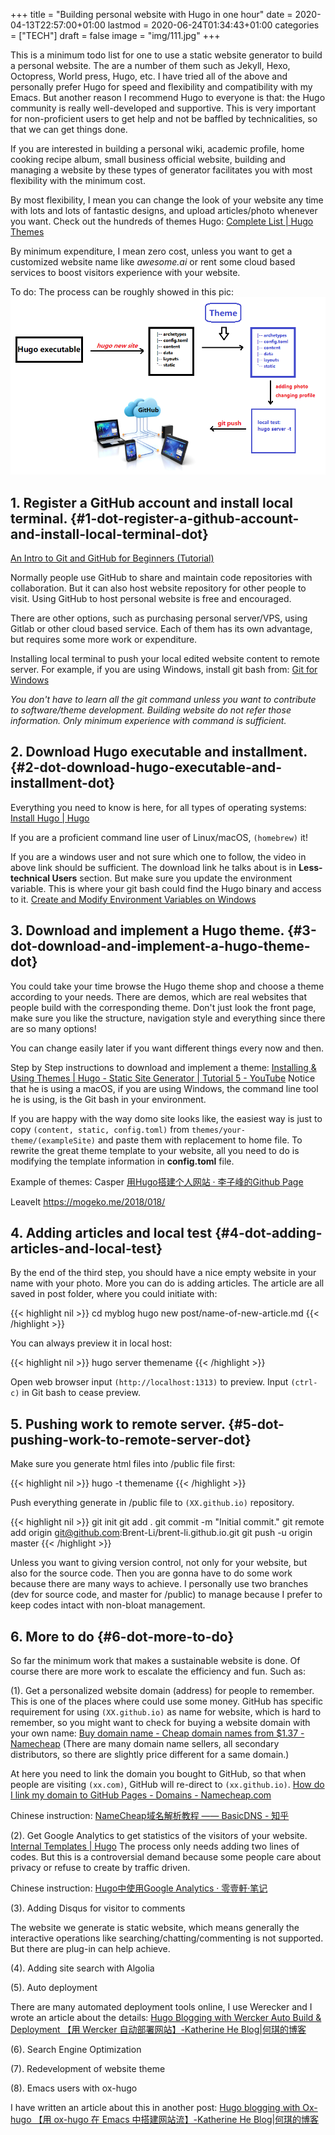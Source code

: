 +++
title = "Building personal website with Hugo in one hour"
date = 2020-04-13T22:57:00+01:00
lastmod = 2020-06-24T01:34:43+01:00
categories = ["TECH"]
draft = false
image = "img/111.jpg"
+++

This is a minimum todo list for one to use a static website generator to build a
personal website. The are a number of them such as Jekyll, Hexo, Octopress, World press,
Hugo, etc. I have tried all of the above and personally prefer Hugo for speed and
flexibility and compatibility with my Emacs. But another reason I recommend Hugo
to everyone is that: the Hugo community is really well-developed and supportive.
This is very important for non-proficient users to get help and not be baffled
by technicalities, so that we can get things done.

If you are interested in building a personal wiki, academic profile, home
cooking recipe album, small business official website, building and managing a
website by these types of generator facilitates you with most flexibility with the
minimum cost.

By most flexibility, I mean you can change the look of your website any time
with lots and lots of fantastic designs, and upload articles/photo whenever you want.
Check out the hundreds of themes Hugo:
[Complete List | Hugo Themes](https://themes.gohugo.io/)

By minimum expenditure, I mean zero cost, unless you want to get a customized
website name like _awesome.ai_ or rent some cloud based services to boost
visitors experience with your website.

To do:
The process can be roughly showed in this pic:
![](/img/hugo.png)


## 1. Register a GitHub account and install local terminal. {#1-dot-register-a-github-account-and-install-local-terminal-dot}

[An Intro to Git and GitHub for Beginners (Tutorial)](https://product.hubspot.com/blog/git-and-github-tutorial-for-beginners)

Normally people use GitHub to share and maintain code repositories with
collaboration. But it can also host website repository for other people to visit. Using GitHub to
host personal website is free and encouraged.

There are other options, such as purchasing personal server/VPS, using Gitlab or
other cloud based service. Each of them has its own advantage, but requires some more work or expenditure.

Installing local terminal to push your local edited website content to remote
server. For example, if you are using Windows, install git bash from: [Git for Windows](https://gitforwindows.org/)

_You don't have to learn all the git command unless you want to contribute to software/theme development. Building website do not refer those information. Only minimum
experience with command is sufficient._


## 2. Download Hugo executable and installment. {#2-dot-download-hugo-executable-and-installment-dot}

Everything you need to know is here, for all types of operating systems:
[Install Hugo | Hugo](https://gohugo.io/getting-started/installing/)

If you are a proficient command line user of Linux/macOS, `(homebrew)` it!

If you are a windows user and not sure which one to follow, the video in above
link should be sufficient. The download link he talks about is in **Less-technical Users** section. But make sure you update the environment variable. This
is where your git bash could find the Hugo binary and access to it.
[Create and Modify Environment Variables on Windows](https://docs.oracle.com/en/database/oracle/r-enterprise/1.5.1/oread/creating-and-modifying-environment-variables-on-windows.html#GUID-DD6F9982-60D5-48F6-8270-A27EC53807D0)


## 3. Download and implement a Hugo theme. {#3-dot-download-and-implement-a-hugo-theme-dot}

You could take your time browse the Hugo theme shop and choose a theme according
to your needs. There are demos, which are real websites that people build with the
corresponding theme. Don't just look the front page, make sure you like the
structure, navigation style and everything since there are so many options!

You can change easily later if you want different things every now and then.

Step by Step instructions to download and implement a theme:
[Installing & Using Themes | Hugo - Static Site Generator | Tutorial 5 - YouTube](https://www.youtube.com/watch?v=L34JL%5F3Jkyc)
Notice that he is using a macOS, if you are using Windows, the command line tool
he is using, is the Git bash in your environment.

If you are happy with the way domo site looks like, the easiest way is just to copy `(content, static,
config.toml)` from `themes/your-theme/(exampleSite)` and paste them with replacement to
home file. To rewrite the great theme template to your website, all you need to do is modifying
the template information in **config.toml** file.

Example of themes:
Casper [用Hugo搭建个人网站 · 李子峰的Github Page](https://brent-li.github.io/post/build-personal-site-with-hugo/)

LeaveIt <https://mogeko.me/2018/018/>


## 4. Adding articles and local test {#4-dot-adding-articles-and-local-test}

By the end of the third step, you should have a nice empty website in your name
with your photo. More you can do is adding articles. The article are all saved
in post folder, where you could initiate with:

{{< highlight nil >}}
cd myblog
hugo new post/name-of-new-article.md
{{< /highlight >}}

You can always preview it in local host:

{{< highlight nil >}}
hugo server themename
{{< /highlight >}}

Open web browser input `(http://localhost:1313)` to preview. Input `(ctrl-c)` in
Git bash to cease preview.


## 5. Pushing work to remote server. {#5-dot-pushing-work-to-remote-server-dot}

Make sure you generate html files into /public file first:

{{< highlight nil >}}
hugo -t themename
{{< /highlight >}}

Push everything generate in /public file to `(XX.github.io)` repository.

{{< highlight nil >}}
git init
git add .
git commit -m "Initial commit."
git remote add origin git@github.com:Brent-Li/brent-li.github.io.git
git push -u origin master
{{< /highlight >}}

Unless you want to giving version control, not only for your website, but also for the
source code. Then you are gonna have to do some work because there are many ways
to achieve. I personally use two branches (dev for source code, and master for
/public) to manage because I prefer to keep codes intact with non-bloat management.


## 6. More to do {#6-dot-more-to-do}

So far the minimum work that makes a sustainable website is done. Of course
there are more work to escalate the efficiency and fun. Such as:

(1). Get a personalized website domain (address) for people to remember.
This is one of the places where could use some money. GitHub has specific
requirement for using `(XX.github.io)` as name for website, which is hard to
remember, so you might want to check for buying a website domain with your own name:
[Buy domain name - Cheap domain names from $1.37 - Namecheap](https://www.namecheap.com/)
(There are many domain name sellers, all secondary distributors, so there are
slightly price different for a same domain.)

At here you need to link the domain you bought to GitHub, so that when people
are visiting `(xx.com)`, GitHub will re-direct to `(xx.github.io)`.
[How do I link my domain to GitHub Pages - Domains - Namecheap.com](https://www.namecheap.com/support/knowledgebase/article.aspx/9645/2208/how-do-i-link-my-domain-to-github-pages)

Chinese instruction:
[NameCheap域名解析教程 —— BasicDNS - 知乎](https://zhuanlan.zhihu.com/p/33261777)

(2). Get Google Analytics to get statistics of the visitors of your website.
[Internal Templates | Hugo](https://gohugo.io/templates/internal/)
The process only needs adding two lines of codes. But this is a controversial demand because some people care about privacy or refuse
to create by traffic driven.

Chinese instruction:
[Hugo中使用Google Analytics · 零壹軒·笔记](https://note.qidong.name/2017/07/05/google-analytics-in-hugo/)

(3). Adding Disqus for visitor to comments

The website we generate is static website, which means generally the interactive
operations like searching/chatting/commenting is not supported. But there are
plug-in can help achieve.

(4). Adding site search with Algolia

(5). Auto deployment

There are many automated deployment tools online, I use Werecker and I wrote an
article about the details:
[Hugo Blogging with Wercker Auto Build & Deployment 【用 Wercker 自动部署网站】-Katherine He Blog|何琪的博客](http://localhost:1313/post/hugo-blogging-with-wercker-auto-build-deployment/)

(6). Search Engine Optimization

(7). Redevelopment of website theme

(8). Emacs users with ox-hugo

I have written an article about this in another post:
[Hugo blogging with Ox-hugo 【用 ox-hugo 在 Emacs 中搭建网站流】-Katherine He Blog|何琪的博客](https://sheishe.xyz/post/hugo-blogging-with-ox-hugo/)
